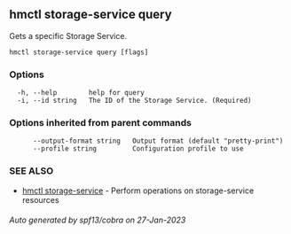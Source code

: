 ## hmctl storage-service query

Gets a specific Storage Service.

```
hmctl storage-service query [flags]
```

### Options

```
  -h, --help        help for query
  -i, --id string   The ID of the Storage Service. (Required)
```

### Options inherited from parent commands

```
      --output-format string   Output format (default "pretty-print")
      --profile string         Configuration profile to use
```

### SEE ALSO

* [hmctl storage-service](hmctl_storage-service.md)	 - Perform operations on storage-service resources

###### Auto generated by spf13/cobra on 27-Jan-2023
